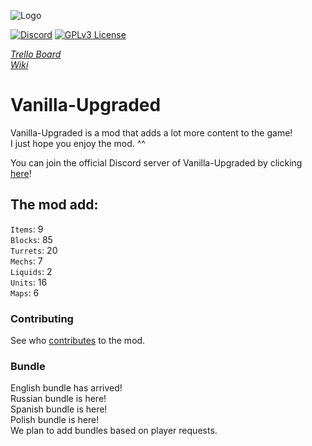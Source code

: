 ![Logo](sprites-override/ui/logo.png) 

[![Discord](https://img.shields.io/discord/730535373306069114)](https://discord.gg/TQpdDKn)
[![GPLv3 License](https://img.shields.io/badge/License-GPL%20v3-yellow.svg)](LICENSE)

_[Trello Board](https://trello.com/b/kT6zadVS/vanilla-upgraded-trello)_
<br>_[Wiki](https://voz8duh.wixsite.com/vanilla-upgraded)_ 

# Vanilla-Upgraded
Vanilla-Upgraded is a mod that adds a lot more content to the game!
<br>I just hope you enjoy the mod. ^^

You can join the official Discord server of Vanilla-Upgraded by clicking [here](https://discord.gg/TQpdDKn)!

## The mod add: 
`Items`: 9
<br>`Blocks`: 85
<br>`Turrets`: 20
<br>`Mechs`: 7
<br>`Liquids`: 2
<br>`Units`: 16
<br>`Maps`: 6

### Contributing
See who [contributes](CONTRIBUTING.md) to the mod.

### Bundle
English bundle has arrived!
<br>Russian bundle is here!
<br>Spanish bundle is here!
<br>Polish bundle is here!
<br>We plan to add bundles based on player requests. 
